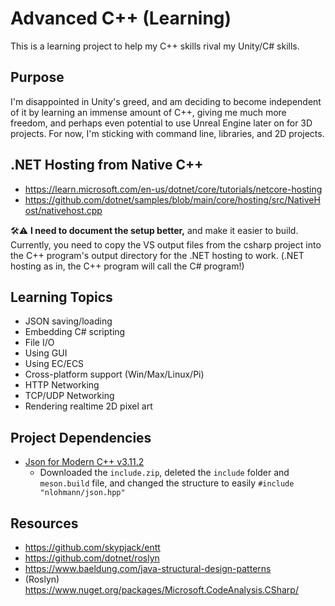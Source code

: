# Advanced C++ (Learning)
This is a learning project to help my C++ skills rival my Unity/C# skills.

## Purpose
I'm disappointed in Unity's greed, and am deciding to become independent of it by learning an immense amount of C++, giving me much more freedom, and perhaps even potential to use Unreal Engine later on for 3D projects.
For now, I'm sticking with command line, libraries, and 2D projects.

## .NET Hosting from Native C++
- https://learn.microsoft.com/en-us/dotnet/core/tutorials/netcore-hosting
- https://github.com/dotnet/samples/blob/main/core/hosting/src/NativeHost/nativehost.cpp

🛠️⚠️ **I need to document the setup better,** and make it easier to build. Currently, you need to copy the VS output files from the csharp project into the C++ program's output directory for the .NET hosting to work. (.NET hosting as in, the C++ program will call the C# program!)

## Learning Topics
- JSON saving/loading
- Embedding C# scripting
- File I/O
- Using GUI
- Using EC/ECS
- Cross-platform support (Win/Max/Linux/Pi)
- HTTP Networking
- TCP/UDP Networking
- Rendering realtime 2D pixel art

## Project Dependencies
- [Json for Modern C++ v3.11.2](https://github.com/nlohmann/json/releases/tag/v3.11.2)
    - Downloaded the `include.zip`, deleted the `include` folder and `meson.build` file, and changed the structure to easily `#include "nlohmann/json.hpp"`

## Resources
- https://github.com/skypjack/entt 
- https://github.com/dotnet/roslyn
- https://www.baeldung.com/java-structural-design-patterns
- (Roslyn) https://www.nuget.org/packages/Microsoft.CodeAnalysis.CSharp/
